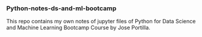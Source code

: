 ### Python-notes-ds-and-ml-bootcamp

This repo contains my own notes of jupyter files of Python for Data Science and Machine Learning Bootcamp Course by Jose Portilla.

